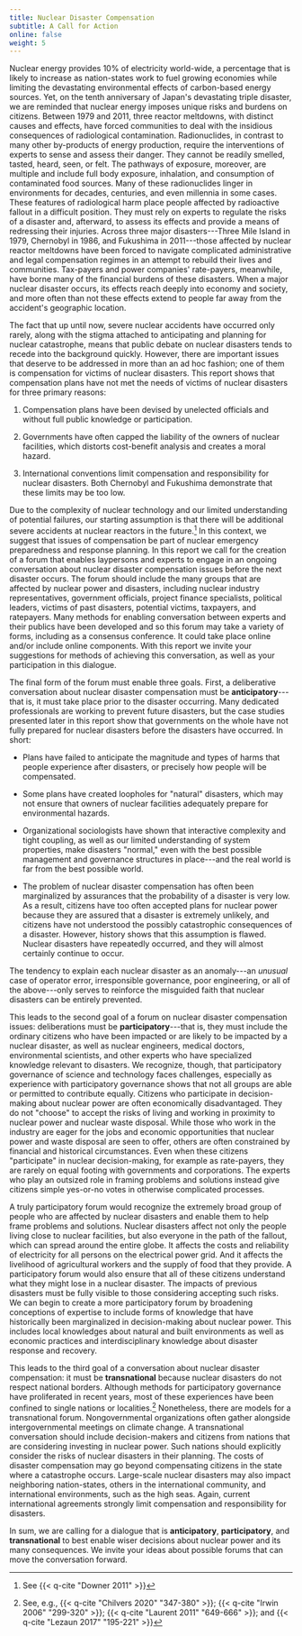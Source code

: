```yaml
---
title: Nuclear Disaster Compensation
subtitle: A Call for Action
online: false
weight: 5
---
```


Nuclear energy provides 10% of electricity world-wide, a percentage that is likely to increase as nation-states work to fuel growing economies while limiting the devastating environmental effects of carbon-based energy sources. Yet, on the tenth anniversary of Japan's devastating triple disaster, we are reminded that nuclear energy imposes unique risks and burdens on citizens. Between 1979 and 2011, three reactor meltdowns, with distinct causes and effects, have forced communities to deal with the insidious consequences of radiological contamination. Radionuclides, in contrast to many other by-products of energy production, require the interventions of experts to sense and assess their danger. They cannot be readily smelled, tasted, heard, seen, or felt. The pathways of exposure, moreover, are multiple and include full body exposure, inhalation, and consumption of contaminated food sources. Many of these radionuclides linger in environments for decades, centuries, and even millennia in some cases. These features of radiological harm place people affected by radioactive fallout in a difficult position. They must rely on experts to regulate the risks of a disaster and, afterward, to assess its effects and provide a means of redressing their injuries. Across three major disasters---Three Mile Island in 1979, Chernobyl in 1986, and Fukushima in 2011---those affected by nuclear reactor meltdowns have been forced to navigate complicated administrative and legal compensation regimes in an attempt to rebuild their lives and communities. Tax-payers and power companies' rate-payers, meanwhile, have borne many of the financial burdens of these disasters. When a major nuclear disaster occurs, its effects reach deeply into economy and society, and more often than not these effects extend to people far away from the accident's geographic location.

The fact that up until now, severe nuclear accidents have occurred only rarely, along with the stigma attached to anticipating and planning for nuclear catastrophe, means that public debate on nuclear disasters tends to recede into the background quickly. However, there are important issues that deserve to be addressed in more than an ad hoc fashion; one of them is compensation for victims of nuclear disasters. This report shows that compensation plans have not met the needs of victims of nuclear disasters for three primary reasons:

1.  Compensation plans have been devised by unelected officials and without full public knowledge or participation.

2.  Governments have often capped the liability of the owners of nuclear facilities, which distorts cost-benefit analysis and creates a moral hazard.

3.  International conventions limit compensation and responsibility for nuclear disasters. Both Chernobyl and Fukushima demonstrate that these limits may be too low.

Due to the complexity of nuclear technology and our limited understanding of potential failures, our starting assumption is that there will be additional severe accidents at nuclear reactors in the future.[^1] In this context, we suggest that issues of compensation be part of nuclear emergency preparedness and response planning. In this report we call for the creation of a forum that enables laypersons and experts to engage in an ongoing conversation about nuclear disaster compensation issues before the next disaster occurs. The forum should include the many groups that are affected by nuclear power and disasters, including nuclear industry representatives, government officials, project finance specialists, political leaders, victims of past disasters, potential victims, taxpayers, and ratepayers. Many methods for enabling conversation between experts and their publics have been developed and so this forum may take a variety of forms, including as a consensus conference. It could take place online and/or include online components. With this report we invite your suggestions for methods of achieving this conversation, as well as your participation in this dialogue.

The final form of the forum must enable three goals. First, a deliberative conversation about nuclear disaster compensation must be **anticipatory**---that is, it must take place prior to the disaster occurring. Many dedicated professionals are working to prevent future disasters, but the case studies presented later in this report show that governments on the whole have not fully prepared for nuclear disasters before the disasters have occurred. In short:

-   Plans have failed to anticipate the magnitude and types of harms that people experience after disasters, or precisely how people will be compensated.

-   Some plans have created loopholes for "natural" disasters, which may not ensure that owners of nuclear facilities adequately prepare for environmental hazards.

-   Organizational sociologists have shown that interactive complexity and tight coupling, as well as our limited understanding of system properties, make disasters "normal," even with the best possible management and governance structures in place---and the real world is far from the best possible world.

-   The problem of nuclear disaster compensation has often been marginalized by assurances that the probability of a disaster is very low. As a result, citizens have too often accepted plans for nuclear power because they are assured that a disaster is extremely unlikely, and citizens have not understood the possibly catastrophic consequences of a disaster. However, history shows that this assumption is flawed. Nuclear disasters have repeatedly occurred, and they will almost certainly continue to occur.

The tendency to explain each nuclear disaster as an anomaly---an *unusual* case of operator error, irresponsible governance, poor engineering, or all of the above---only serves to reinforce the misguided faith that nuclear disasters can be entirely prevented.

This leads to the second goal of a forum on nuclear disaster compensation issues: deliberations must be **participatory**---that is, they must include the ordinary citizens who have been impacted or are likely to be impacted by a nuclear disaster, as well as nuclear engineers, medical doctors, environmental scientists, and other experts who have specialized knowledge relevant to disasters. We recognize, though, that participatory governance of science and technology faces challenges, especially as experience with participatory governance shows that not all groups are able or permitted to contribute equally. Citizens who participate in decision-making about nuclear power are often economically disadvantaged. They do not "choose" to accept the risks of living and working in proximity to nuclear power and nuclear waste disposal. While those who work in the industry are eager for the jobs and economic opportunities that nuclear power and waste disposal are seen to offer, others are often constrained by financial and historical circumstances. Even when these citizens "participate" in nuclear decision-making, for example as rate-payers, they are rarely on equal footing with governments and corporations. The experts who play an outsized role in framing problems and solutions instead give citizens simple yes-or-no votes in otherwise complicated processes.

A truly participatory forum would recognize the extremely broad group of people who are affected by nuclear disasters and enable them to help frame problems and solutions. Nuclear disasters affect not only the people living close to nuclear facilities, but also everyone in the path of the fallout, which can spread around the entire globe. It affects the costs and reliability of electricity for all persons on the electrical power grid. And it affects the livelihood of agricultural workers and the supply of food that they provide. A participatory forum would also ensure that all of these citizens understand what they might lose in a nuclear disaster. The impacts of previous disasters must be fully visible to those considering accepting such risks. We can begin to create a more participatory forum by broadening conceptions of expertise to include forms of knowledge that have historically been marginalized in decision-making about nuclear power. This includes local knowledges about natural and built environments as well as economic practices and interdisciplinary knowledge about disaster response and recovery.

This leads to the third goal of a conversation about nuclear disaster compensation: it must be **transnational** because nuclear disasters do not respect national borders. Although methods for participatory governance have proliferated in recent years, most of these experiences have been confined to single nations or localities.[^2] Nonetheless, there are models for a transnational forum. Nongovernmental organizations often gather alongside intergovernmental meetings on climate change. A transnational conversation should include decision-makers and citizens from nations that are considering investing in nuclear power. Such nations should explicitly consider the risks of nuclear disasters in their planning. The costs of disaster compensation may go beyond compensating citizens in the state where a catastrophe occurs. Large-scale nuclear disasters may also impact neighboring nation-states, others in the international community, and international environments, such as the high seas. Again, current international agreements strongly limit compensation and responsibility for disasters.

In sum, we are calling for a dialogue that is **anticipatory**, **participatory**, and **transnational** to best enable wiser decisions about nuclear power and its many consequences. We invite your ideas about possible forums that can move the conversation forward.

[^1]: See {{< q-cite "Downer 2011" >}}

[^2]: See, e.g., {{< q-cite "Chilvers 2020" "347-380" >}}; {{< q-cite "Irwin 2006" "299-320" >}}; {{< q-cite "Laurent 2011" "649-666" >}}; and {{< q-cite "Lezaun 2017" "195-221" >}}